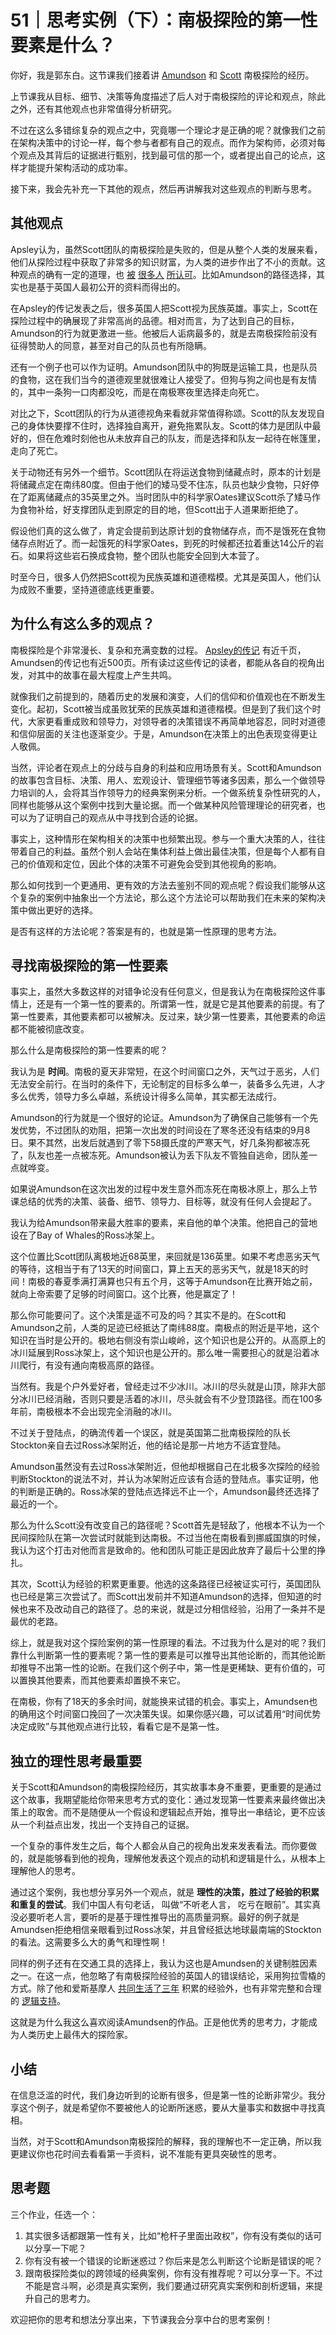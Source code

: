 # 51｜思考实例（下）：南极探险的第一性要素是什么？
你好，我是郭东白。这节课我们接着讲 [Amundson](https://en.wikipedia.org/wiki/Roald_Amundsen) 和 [Scott](https://en.wikipedia.org/wiki/Robert_Falcon_Scott) 南极探险的经历。

上节课我从目标、细节、决策等角度描述了后人对于南极探险的评论和观点，除此之外，还有其他观点也非常值得分析研究。

不过在这么多错综复杂的观点之中，究竟哪一个理论才是正确的呢？就像我们之前在架构决策中的讨论一样，每个参与者都有自己的观点。而作为架构师，必须对每个观点及其背后的证据进行甄别，找到最可信的那一个，或者提出自己的论点，这样才能提升架构活动的成功率。

接下来，我会先补充一下其他的观点，然后再讲解我对这些观点的判断与思考。

## 其他观点

Apsley认为，虽然Scott团队的南极探险是失败的，但是从整个人类的发展来看，他们从探险过程中获取了非常多的知识财富，为人类的进步作出了不小的贡献。这种观点的确有一定的道理，也 [被](https://en.wikipedia.org/wiki/Terra_Nova_Expedition) [很多人](https://en.wikipedia.org/wiki/Terra_Nova_Expedition) [所认可](https://en.wikipedia.org/wiki/Terra_Nova_Expedition)。比如Amundson的路径选择，其实也是基于英国人最初公开的资料而得出的。

在Apsley的传记发表之后，很多英国人把Scott视为民族英雄。事实上，Scott在探险过程中的确展现了非常高尚的品德。相对而言，为了达到自己的目标，Amundson的行为就更激进一些。他被后人诟病最多的，就是去南极探险前没有征得赞助人的同意，甚至对自己的队员也有所隐瞒。

还有一个例子也可以作为证明。Amundson团队中的狗既是运输工具，也是队员的食物，这在我们当今的道德观里就很难让人接受了。但狗与狗之间也是有友情的，其中一条狗一口肉都没吃，而是在南极寒夜里选择走向死亡。

对比之下，Scott团队的行为从道德视角来看就非常值得称颂。Scott的队友发现自己的身体快要撑不住时，选择独自离开，避免拖累队友。Scott的体力是团队中最好的，但在危难时刻他也从未放弃自己的队友，而是选择和队友一起待在帐篷里，走向了死亡。

关于动物还有另外一个细节。Scott团队在将运送食物到储藏点时，原本的计划是将储藏点定在南纬80度。但由于他们的矮马受不住冻，队员也缺少食物，只好停在了距离储藏点的35英里之外。当时团队中的科学家Oates建议Scott杀了矮马作为食物补给，好支撑团队走到原定的目的地，但Scott出于人道果断拒绝了。

假设他们真的这么做了，肯定会提前到达原计划的食物储存点，而不是饿死在食物储存点附近了。而一起饿死的科学家Oates，到死的时候都还拉着重达14公斤的岩石。如果将这些岩石换成食物，整个团队也能安全回到大本营了。

时至今日，很多人仍然把Scott视为民族英雄和道德楷模。尤其是英国人，他们认为成败不重要，坚持道德底线更重要。

## 为什么有这么多的观点？

南极探险是个非常漫长、复杂和充满变数的过程。 [Apsley的传记](http://www.gutenberg.org/ebooks/3414) 有近千页，Amundsen的传记也有近500页。所有读过这些传记的读者，都能从各自的视角出发，对其中的故事在最大程度上产生共鸣。

就像我们之前提到的，随着历史的发展和演变，人们的信仰和价值观也在不断发生变化。起初，Scott被当成虽败犹荣的民族英雄和道德楷模。但是到了我们这个时代，大家更看重成败和领导力，对领导者的决策错误不再简单地容忍，同时对道德和信仰层面的关注也逐渐变少。于是，Amundson在决策上的出色表现变得更让人敬佩。

当然，评论者在观点上的分歧与自身的利益和应用场景有关。Scott和Amundson的故事包含目标、决策、用人、宏观设计、管理细节等诸多因素，那么一个做领导力培训的人，会将其当作领导力的经典案例来分析。一个做系统复杂性研究的人，同样也能够从这个案例中找到大量论据。而一个做某种风险管理理论的研究者，也可以为了证明自己的观点从中寻找到合适的论据。

事实上，这种情形在架构相关的决策中也频繁出现。参与一个重大决策的人，往往带着自己的利益。虽然个别人会站在集体利益上做出最佳决策，但是每个人都有自己的价值观和定位，因此个体的决策不可避免会受到其他视角的影响。

那么如何找到一个更通用、更有效的方法去鉴别不同的观点呢？假设我们能够从这个复杂的案例中抽象出一个方法论，那么这个方法论可以帮助我们在未来的架构决策中做出更好的选择。

是否有这样的方法论呢？答案是有的，也就是第一性原理的思考方法。

## 寻找南极探险的第一性要素

事实上，虽然大多数这样的对错争论没有任何意义，但是我认为在南极探险这件事情上，还是有一个第一性的要素的。所谓第一性，就是它是其他要素的前提。有了第一性要素，其他要素都可以被解决。反过来，缺少第一性要素，其他要素的命运都不能被彻底改变。

那么什么是南极探险的第一性要素的呢？

我认为是 **时间**。南极的夏天非常短，在这个时间窗口之外，天气过于恶劣，人们无法安全前行。在当时的条件下，无论制定的目标多么单一，装备多么先进，人才多么优秀，领导力多么卓越，系统设计得多么简单，其实都无法成行。

Amundson的行为就是一个很好的论证。Amundson为了确保自己能够有一个先发优势，不过团队的劝阻，把第一次出发的时间设在了寒冬还没有结束的9月8日。果不其然，出发后就遇到了零下58摄氏度的严寒天气，好几条狗都被冻死了，队友也差一点被冻死。Amundson被认为丢下队友不管独自逃命，团队差一点就哗变。

如果说Amundson在这次出发的过程中发生意外而冻死在南极冰原上，那么上节课总结的优秀的决策、装备、细节、领导力、目标等，就没有任何人会提起了。

我认为给Amundson带来最大胜率的要素，来自他的单个决策。他把自己的营地设在了Bay of Whales的Ross冰架上。

这个位置比Scott团队离极地近68英里，来回就是136英里。如果不考虑恶劣天气的等待，这相当于有了13天的时间窗口，算上五天的恶劣天气，就是18天的时间！南极的春夏季满打满算也只有五个月，这等于Amundson在比赛开始之前，就向上帝索要了足够的时间窗口。这个比赛，他是赢定了！

那么你可能要问了。这个决策是遥不可及的吗？其实不是的。在Scott和Amundson之前，人类的足迹已经抵达了南纬88度。南极点的附近是平地，这个知识在当时是公开的。极地右侧没有崇山峻岭，这个知识也是公开的。从高原上的冰川延展到Ross冰架上，这个知识也是公开的。那么唯一需要担心的就是沿着冰川爬行，有没有通向南极高原的路径。

当然有。我是个户外爱好者，曾经走过不少冰川。冰川的尽头就是山顶，除非大部分冰川已经消融，否则只要是活着的冰川，尽头就会有不少登顶路径。而在100多年前，南极根本不会出现完全消融的冰川。

不过关于登陆点，的确流传着一个误区，就是英国第二批南极探险的队长Stockton亲自去过Ross冰架附近，他的结论是那一片地方不适宜登陆。

Amundson虽然没有去过Ross冰架附近，但他却根据自己在北极多次探险的经验判断Stockton的说法不对，并认为冰架附近应该有合适的登陆点。事实证明，他的判断是正确的。Ross冰架的登陆点选择远不止一个，Amundson最终还选择了最近的一个。

那么为什么Scott没有改变自己的路径呢？Scott首先是轻敌了，他根本不认为一个民间探险队在第一次尝试时就能到达南极。不过当他在南极看到挪威国旗的时候，我认为这个打击对他而言是致命的。他和团队可能正是因此放弃了最后十公里的挣扎。

其次，Scott认为经验的积累更重要。他选的这条路径已经被证实可行，英国团队也已经是第三次尝试了。而Scott出发前并不知道Amundson的选择，但知道的时候也来不及改动自己的路径了。总的来说，就是过分相信经验，沿用了一条并不是最优的老路。

综上，就是我对这个探险案例的第一性原理的看法。不过我为什么是对的呢？我们靠什么判断第一性的要素呢？第一性的要素是可以推导出其他论断的，而其他论断却推导不出第一性的论断。在我们这个例子中，第一性是更稀缺、更有价值的，可以置换其他要素，而其他要素却置换不来它。

在南极，你有了18天的多余时间，就能换来试错的机会。事实上，Amundsen也的确用这个时间窗口挽回了一次决策失误。如果你感兴趣，可以试着用“时间优势决定成败”与其他观点进行比较，看看它是不是第一性。

## 独立的理性思考最重要

关于Scott和Amundson的南极探险经历，其实故事本身不重要，更重要的是通过这个故事，我期望能给你带来思考方式的变化：通过发现第一性要素来最终做出决策上的取舍。而不是随便从一个假设和逻辑起点开始，推导出一串结论，更不应该从一个利益点出发，找出一个支持自己的证据。

一个复杂的事件发生之后，每个人都会从自己的视角出发来发表看法。而你要做的，就是能够看到他的视角，理解他发表这个观点的动机和逻辑是什么，从根本上理解他人的思考。

通过这个案例，我也想分享另外一个观点，就是 **理性的决策，胜过了经验的积累和重复的尝试**。我们中国人有句老话， 叫做“不听老人言， 吃亏在眼前”。其实真没必要听老人言，要听的是基于理性推导出的高质量洞察。最好的例子就是Amundsen拒绝相信亲眼看到过Ross冰架，并且曾经抵达地球最南端的Stockton的看法。这需要多么大的勇气和理性啊！

同样的例子还有在交通工具的选择上，我认为这也是Amundsen的关键制胜因素之一。在这一点，他忽略了有南极探险经验的英国人的错误结论，采用狗拉雪橇的方式。除了他和爱斯基摩人 [共同生活了三年](https://archive.org/details/roaldamundsensth01amun) 积累的经验外，也有非常完整和合理的 [逻辑支持](https://archive.org/details/roaldamundsenmyl00amun_0)。

这就是为什么我这么喜欢阅读Amundsen的作品。正是他优秀的思考力，才能成为人类历史上最伟大的探险家。

## 小结

在信息泛滥的时代，我们身边听到的论断有很多，但是第一性的论断非常少。我分享这个例子，就是希望你不要被他人的论断所迷惑，要从大量事实和数据中寻找真相。

当然，对于Scott和Amundson南极探险的解释，我的理解也不一定正确，所以我更建议你也花时间去看看第一手资料，说不准能有更具突破性的思考。

## 思考题

三个作业，任选一个：

1. 其实很多话都跟第一性有关，比如“枪杆子里面出政权”，你有没有类似的话可以分享一下呢？
2. 你有没有被一个错误的论断迷惑过？你后来是怎么判断这个论断是错误的呢？
3. 跟南极探险类似的跨领域的经典案例，你有没有推荐呢？可以分享一下。不过不能是宫斗啊，必须是真实案例，我们要通过研究真实案例和剖析逻辑，来提升自己的思考力。

欢迎把你的思考和想法分享出来，下节课我会分享中台的思考案例！